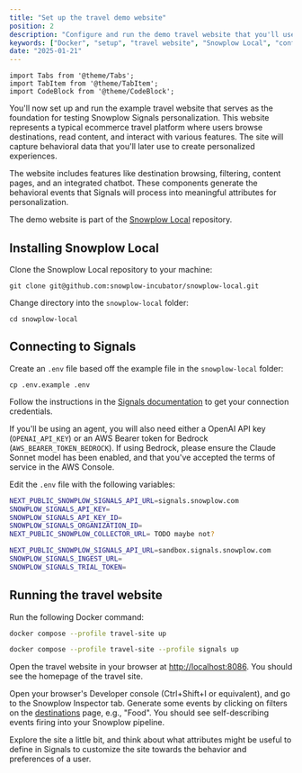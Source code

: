```yaml
---
title: "Set up the travel demo website"
position: 2
description: "Configure and run the demo travel website that you'll use to test Snowplow Signals personalization features."
keywords: ["Docker", "setup", "travel website", "Snowplow Local", "configuration"]
date: "2025-01-21"
---
```


```mdx-code-block
import Tabs from '@theme/Tabs';
import TabItem from '@theme/TabItem';
import CodeBlock from '@theme/CodeBlock';
```

You'll now set up and run the example travel website that serves as the foundation for testing Snowplow Signals personalization. This website represents a typical ecommerce travel platform where users browse destinations, read content, and interact with various features. The site will capture behavioral data that you'll later use to create personalized experiences.

The website includes features like destination browsing, filtering, content pages, and an integrated chatbot. These components generate the behavioral events that Signals will process into meaningful attributes for personalization.

The demo website is part of the [Snowplow Local](https://github.com/snowplow-incubator/snowplow-local) repository.

## Installing Snowplow Local

Clone the Snowplow Local repository to your machine:

```
git clone git@github.com:snowplow-incubator/snowplow-local.git
```

Change directory into the `snowplow-local` folder:

```
cd snowplow-local
```

## Connecting to Signals

Create an `.env` file based off the example file in the `snowplow-local` folder:
```
cp .env.example .env
```

Follow the instructions in the [Signals documentation](/docs/signals/connection/) to get your connection credentials.

If you'll be using an agent, you will also need either a OpenAI API key (`OPENAI_API_KEY`) or an AWS Bearer token for Bedrock (`AWS_BEARER_TOKEN_BEDROCK`). If using Bedrock, please ensure the Claude Sonnet model has been enabled, and that you've accepted the terms of service in the AWS Console.

<!-- TODO: where do they get the collector url? why does it say next public? -->

Edit the `.env` file with the following variables:

<Tabs groupId="cloud" queryString lazy>
  <TabItem value="cdi" label="CDI" default>

```bash
NEXT_PUBLIC_SNOWPLOW_SIGNALS_API_URL=signals.snowplow.com
SNOWPLOW_SIGNALS_API_KEY=
SNOWPLOW_SIGNALS_API_KEY_ID=
SNOWPLOW_SIGNALS_ORGANIZATION_ID=
NEXT_PUBLIC_SNOWPLOW_COLLECTOR_URL= TODO maybe not?
```

  </TabItem>
  <TabItem value="sandbox" label="Sandbox">

```bash
NEXT_PUBLIC_SNOWPLOW_SIGNALS_API_URL=sandbox.signals.snowplow.com
SNOWPLOW_SIGNALS_INGEST_URL=
SNOWPLOW_SIGNALS_TRIAL_TOKEN=
```

  </TabItem>
</Tabs>

## Running the travel website

Run the following Docker command:

<Tabs groupId="cloud" queryString lazy>
  <TabItem value="cdi" label="CDI" default>

```bash
docker compose --profile travel-site up
```

  </TabItem>
  <TabItem value="sandbox" label="Sandbox">

```bash
docker compose --profile travel-site --profile signals up
```

  </TabItem>
</Tabs>

Open the travel website in your browser at [http://localhost:8086](http://localhost:8086). You should see the homepage of the travel site.

<!-- TODO image -->

Open your browser's Developer console (Ctrl+Shift+I or equivalent), and go to the Snowplow Inspector tab. Generate some events by clicking on filters on the [destinations](http://localhost:8086/destinations) page, e.g., "Food". You should see self-describing events firing into your Snowplow pipeline.

Explore the site a little bit, and think about what attributes might be useful to define in Signals to customize the site towards the behavior and preferences of a user.

